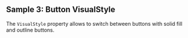 ## Sample 3: Button VisualStyle

The `VisualStyle` property allows to switch between buttons with solid fill and outline buttons.
